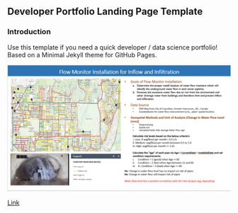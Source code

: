 ## Developer Portfolio Landing Page Template

### Introduction

Use this template if you need a quick developer / data science portfolio! Based on a Minimal Jekyll theme for GitHub Pages.

<img src="images/YanceyKo_WorkExample.gif?raw=true"/>

[Link]("https://www.linkedin.com/in/yancey-ko-8866274")
```
